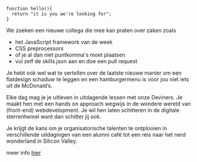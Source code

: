 ```
function hello(){ 
  return "it is you we're looking for"; 
}
```

We zoeken een nieuwe collega die mee kan praten over zaken zoals

- het JavaScript framework van de week
- CSS preprocessors
- of je al dan niet puntkomma's moet plaatsen
- vul zelf de skills.json aan en doe een pull request

Je hebt ook wel wat te vertellen over de laatste nieuwe manier om een flatdesign schaduw te leggen en een hamburgermenu is voor jou niet iets uit de McDonald’s.

Elke dag mag je je uitleven in uitdagende lessen met onze Deviners. 
Je maakt hen met een hands on approach wegwijs in de wondere wereld van (front-end) webdevelopment. Je wil hen laten schitteren in de digitale sterrenhemel want dan schitter jij ook.

Je krijgt de kans om je organisatorische talenten te ontplooien in verschillende uitdagingen van een alumni café tot een reis naar het nerd wonderland in Silicon Valley.

meer info [hier](http://www.howest.be/documenten/vacatures/2015048%20praktijk%20lector%20design%20en%20development.pdf)